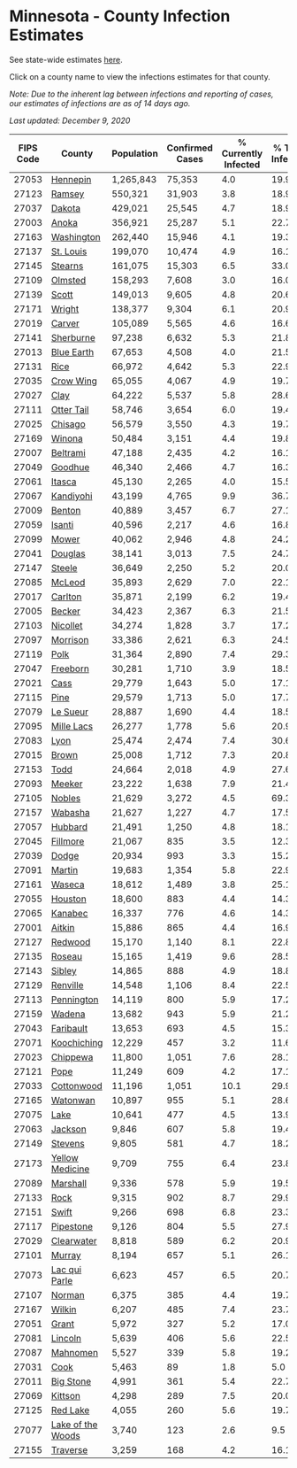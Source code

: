 # Minnesota - County Infection Estimates

See state-wide estimates [here](/infections/us-mn).

Click on a county name to view the infections estimates for that county.

*Note: Due to the inherent lag between infections and reporting of cases, our estimates of infections are as of 14 days ago.*

*Last updated: December 9, 2020*

|   FIPS Code |                                 County |   Population |   Confirmed Cases |   % Currently Infected |   % Total Infected |
|-------------|----------------------------------------|--------------|-------------------|------------------------|--------------------|
|       27053 |                   [Hennepin](hennepin) |    1,265,843 |            75,353 |                    4.0 |               19.9 |
|       27123 |                       [Ramsey](ramsey) |      550,321 |            31,903 |                    3.8 |               18.9 |
|       27037 |                       [Dakota](dakota) |      429,021 |            25,545 |                    4.7 |               18.9 |
|       27003 |                         [Anoka](anoka) |      356,921 |            25,287 |                    5.1 |               22.7 |
|       27163 |               [Washington](washington) |      262,440 |            15,946 |                    4.1 |               19.3 |
|       27137 |                 [St. Louis](st.-louis) |      199,070 |            10,474 |                    4.9 |               16.1 |
|       27145 |                     [Stearns](stearns) |      161,075 |            15,303 |                    6.5 |               33.0 |
|       27109 |                     [Olmsted](olmsted) |      158,293 |             7,608 |                    3.0 |               16.0 |
|       27139 |                         [Scott](scott) |      149,013 |             9,605 |                    4.8 |               20.6 |
|       27171 |                       [Wright](wright) |      138,377 |             9,304 |                    6.1 |               20.9 |
|       27019 |                       [Carver](carver) |      105,089 |             5,565 |                    4.6 |               16.6 |
|       27141 |                 [Sherburne](sherburne) |       97,238 |             6,632 |                    5.3 |               21.8 |
|       27013 |               [Blue Earth](blue-earth) |       67,653 |             4,508 |                    4.0 |               21.5 |
|       27131 |                           [Rice](rice) |       66,972 |             4,642 |                    5.3 |               22.9 |
|       27035 |                 [Crow Wing](crow-wing) |       65,055 |             4,067 |                    4.9 |               19.7 |
|       27027 |                           [Clay](clay) |       64,222 |             5,537 |                    5.8 |               28.6 |
|       27111 |               [Otter Tail](otter-tail) |       58,746 |             3,654 |                    6.0 |               19.4 |
|       27025 |                     [Chisago](chisago) |       56,579 |             3,550 |                    4.3 |               19.7 |
|       27169 |                       [Winona](winona) |       50,484 |             3,151 |                    4.4 |               19.8 |
|       27007 |                   [Beltrami](beltrami) |       47,188 |             2,435 |                    4.2 |               16.1 |
|       27049 |                     [Goodhue](goodhue) |       46,340 |             2,466 |                    4.7 |               16.3 |
|       27061 |                       [Itasca](itasca) |       45,130 |             2,265 |                    4.0 |               15.5 |
|       27067 |                 [Kandiyohi](kandiyohi) |       43,199 |             4,765 |                    9.9 |               36.7 |
|       27009 |                       [Benton](benton) |       40,889 |             3,457 |                    6.7 |               27.1 |
|       27059 |                       [Isanti](isanti) |       40,596 |             2,217 |                    4.6 |               16.8 |
|       27099 |                         [Mower](mower) |       40,062 |             2,946 |                    4.8 |               24.2 |
|       27041 |                     [Douglas](douglas) |       38,141 |             3,013 |                    7.5 |               24.7 |
|       27147 |                       [Steele](steele) |       36,649 |             2,250 |                    5.2 |               20.0 |
|       27085 |                       [McLeod](mcleod) |       35,893 |             2,629 |                    7.0 |               22.1 |
|       27017 |                     [Carlton](carlton) |       35,871 |             2,199 |                    6.2 |               19.4 |
|       27005 |                       [Becker](becker) |       34,423 |             2,367 |                    6.3 |               21.5 |
|       27103 |                   [Nicollet](nicollet) |       34,274 |             1,828 |                    3.7 |               17.2 |
|       27097 |                   [Morrison](morrison) |       33,386 |             2,621 |                    6.3 |               24.5 |
|       27119 |                           [Polk](polk) |       31,364 |             2,890 |                    7.4 |               29.3 |
|       27047 |                   [Freeborn](freeborn) |       30,281 |             1,710 |                    3.9 |               18.5 |
|       27021 |                           [Cass](cass) |       29,779 |             1,643 |                    5.0 |               17.1 |
|       27115 |                           [Pine](pine) |       29,579 |             1,713 |                    5.0 |               17.7 |
|       27079 |                   [Le Sueur](le-sueur) |       28,887 |             1,690 |                    4.4 |               18.5 |
|       27095 |               [Mille Lacs](mille-lacs) |       26,277 |             1,778 |                    5.6 |               20.9 |
|       27083 |                           [Lyon](lyon) |       25,474 |             2,474 |                    7.4 |               30.6 |
|       27015 |                         [Brown](brown) |       25,008 |             1,712 |                    7.3 |               20.8 |
|       27153 |                           [Todd](todd) |       24,664 |             2,018 |                    4.9 |               27.6 |
|       27093 |                       [Meeker](meeker) |       23,222 |             1,638 |                    7.9 |               21.4 |
|       27105 |                       [Nobles](nobles) |       21,629 |             3,272 |                    4.5 |               69.3 |
|       27157 |                     [Wabasha](wabasha) |       21,627 |             1,227 |                    4.7 |               17.5 |
|       27057 |                     [Hubbard](hubbard) |       21,491 |             1,250 |                    4.8 |               18.1 |
|       27045 |                   [Fillmore](fillmore) |       21,067 |               835 |                    3.5 |               12.3 |
|       27039 |                         [Dodge](dodge) |       20,934 |               993 |                    3.3 |               15.2 |
|       27091 |                       [Martin](martin) |       19,683 |             1,354 |                    5.8 |               22.9 |
|       27161 |                       [Waseca](waseca) |       18,612 |             1,489 |                    3.8 |               25.1 |
|       27055 |                     [Houston](houston) |       18,600 |               883 |                    4.4 |               14.3 |
|       27065 |                     [Kanabec](kanabec) |       16,337 |               776 |                    4.6 |               14.3 |
|       27001 |                       [Aitkin](aitkin) |       15,886 |               865 |                    4.4 |               16.9 |
|       27127 |                     [Redwood](redwood) |       15,170 |             1,140 |                    8.1 |               22.8 |
|       27135 |                       [Roseau](roseau) |       15,165 |             1,419 |                    9.6 |               28.5 |
|       27143 |                       [Sibley](sibley) |       14,865 |               888 |                    4.9 |               18.8 |
|       27129 |                   [Renville](renville) |       14,548 |             1,106 |                    8.4 |               22.5 |
|       27113 |               [Pennington](pennington) |       14,119 |               800 |                    5.9 |               17.2 |
|       27159 |                       [Wadena](wadena) |       13,682 |               943 |                    5.9 |               21.2 |
|       27043 |                 [Faribault](faribault) |       13,653 |               693 |                    4.5 |               15.3 |
|       27071 |             [Koochiching](koochiching) |       12,229 |               457 |                    3.2 |               11.6 |
|       27023 |                   [Chippewa](chippewa) |       11,800 |             1,051 |                    7.6 |               28.1 |
|       27121 |                           [Pope](pope) |       11,249 |               609 |                    4.2 |               17.1 |
|       27033 |               [Cottonwood](cottonwood) |       11,196 |             1,051 |                   10.1 |               29.9 |
|       27165 |                   [Watonwan](watonwan) |       10,897 |               955 |                    5.1 |               28.6 |
|       27075 |                           [Lake](lake) |       10,641 |               477 |                    4.5 |               13.9 |
|       27063 |                     [Jackson](jackson) |        9,846 |               607 |                    5.8 |               19.4 |
|       27149 |                     [Stevens](stevens) |        9,805 |               581 |                    4.7 |               18.2 |
|       27173 |     [Yellow Medicine](yellow-medicine) |        9,709 |               755 |                    6.4 |               23.8 |
|       27089 |                   [Marshall](marshall) |        9,336 |               578 |                    5.9 |               19.5 |
|       27133 |                           [Rock](rock) |        9,315 |               902 |                    8.7 |               29.9 |
|       27151 |                         [Swift](swift) |        9,266 |               698 |                    6.8 |               23.3 |
|       27117 |                 [Pipestone](pipestone) |        9,126 |               804 |                    5.5 |               27.9 |
|       27029 |               [Clearwater](clearwater) |        8,818 |               589 |                    6.2 |               20.9 |
|       27101 |                       [Murray](murray) |        8,194 |               657 |                    5.1 |               26.1 |
|       27073 |         [Lac qui Parle](lac-qui-parle) |        6,623 |               457 |                    6.5 |               20.7 |
|       27107 |                       [Norman](norman) |        6,375 |               385 |                    4.4 |               19.7 |
|       27167 |                       [Wilkin](wilkin) |        6,207 |               485 |                    7.4 |               23.7 |
|       27051 |                         [Grant](grant) |        5,972 |               327 |                    5.2 |               17.0 |
|       27081 |                     [Lincoln](lincoln) |        5,639 |               406 |                    5.6 |               22.5 |
|       27087 |                   [Mahnomen](mahnomen) |        5,527 |               339 |                    5.8 |               19.2 |
|       27031 |                           [Cook](cook) |        5,463 |                89 |                    1.8 |                5.0 |
|       27011 |                 [Big Stone](big-stone) |        4,991 |               361 |                    5.4 |               22.7 |
|       27069 |                     [Kittson](kittson) |        4,298 |               289 |                    7.5 |               20.0 |
|       27125 |                   [Red Lake](red-lake) |        4,055 |               260 |                    5.6 |               19.7 |
|       27077 | [Lake of the Woods](lake-of-the-woods) |        3,740 |               123 |                    2.6 |                9.5 |
|       27155 |                   [Traverse](traverse) |        3,259 |               168 |                    4.2 |               16.1 |